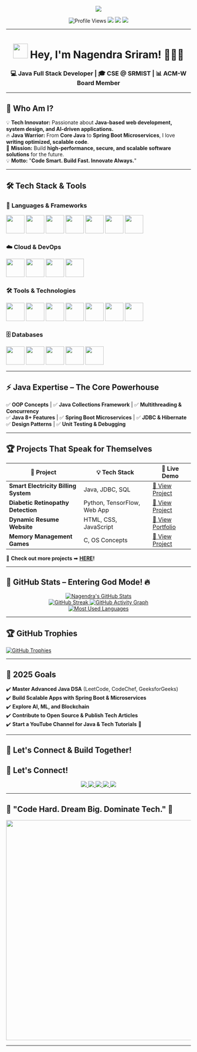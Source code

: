 <!-- 🔥 EPIC TYPING INTRO -->
<p align="center">
  <img src="https://readme-typing-svg.herokuapp.com?font=Orbitron&size=35&color=%23F7D00C&center=true&vCenter=true&width=900&height=60&lines=🚀+Welcome+to+My+Code+Empire!;🔥+Mastering+Java+Full+Stack+Development;💡+Innovating+with+Technology;💻+Building+the+Future,+One+Line+at+a+Time;"/>
</p>

<!-- 🏆 BADGES & PROFILE VISITS -->
<p align="center">
  <img src="https://komarev.com/ghpvc/?username=Nagendrasriram&label=Profile+Visitors&color=FF5733&style=flat-square" alt="Profile Views" />
  <img src="https://img.shields.io/github/followers/Nagendrasriram?label=Followers&style=social" />
  <img src="https://img.shields.io/badge/Java-Full%20Stack%20Developer-%23F7D00C?style=flat-square&logo=java&logoColor=white" />
  <img src="https://img.shields.io/badge/Open%20Source%20Enthusiast-%2300E676?style=flat-square&logo=open-source-initiative" />
</p>

---

<h1 align="center">
  <img src="https://media.giphy.com/media/hvRJCLFzcasrR4ia7z/giphy.gif" width="40px"> Hey, I'm Nagendra Sriram! 👨‍💻🚀
</h1>
<h3 align="center">
  💻 Java Full Stack Developer | 🎓 CSE @ SRMIST | 📊 ACM-W Board Member
</h3>

---

## 🚀 **Who Am I?**
💡 **Tech Innovator:** Passionate about **Java-based web development, system design, and AI-driven applications.**  
🔥 **Java Warrior:** From **Core Java** to **Spring Boot Microservices**, I love **writing optimized, scalable code**.  
🚀 **Mission:** Build **high-performance, secure, and scalable software solutions** for the future.  
💡 **Motto:** "**Code Smart. Build Fast. Innovate Always.**"  

---

## 🛠 **Tech Stack & Tools**  

### 🚀 **Languages & Frameworks**
<p>
  <img src="https://cdn.jsdelivr.net/gh/devicons/devicon/icons/java/java-original.svg" width="50px"/>
  <img src="https://cdn.jsdelivr.net/gh/devicons/devicon/icons/python/python-original.svg" width="50px"/>
  <img src="https://cdn.jsdelivr.net/gh/devicons/devicon/icons/javascript/javascript-original.svg" width="50px"/>
  <img src="https://cdn.jsdelivr.net/gh/devicons/devicon/icons/react/react-original.svg" width="50px"/>
  <img src="https://cdn.jsdelivr.net/gh/devicons/devicon/icons/django/django-plain.svg" width="50px"/>
  <img src="https://cdn.jsdelivr.net/gh/devicons/devicon/icons/nodejs/nodejs-original.svg" width="50px"/>
  <img src="https://cdn.jsdelivr.net/gh/devicons/devicon/icons/spring/spring-original.svg" width="50px"/>


</p>

### ☁️ **Cloud & DevOps**
<p>
  <!-- AWS Image-Based Icon -->
  <img src="https://upload.wikimedia.org/wikipedia/commons/9/93/Amazon_Web_Services_Logo.svg" width="50px"/>
  <!-- Azure -->
  <img src="https://cdn.jsdelivr.net/gh/devicons/devicon/icons/azure/azure-original.svg" width="50px"/>
  <!-- Google Cloud -->
  <img src="https://cdn.jsdelivr.net/gh/devicons/devicon/icons/googlecloud/googlecloud-original.svg" width="50px"/>
  <!-- Terraform -->
  <img src="https://cdn.jsdelivr.net/gh/devicons/devicon/icons/terraform/terraform-original.svg" width="50px"/>
</p>

### 🛠️ **Tools & Technologies**  
<p>
  <!-- Git -->
  <img src="https://cdn.jsdelivr.net/gh/devicons/devicon/icons/git/git-original.svg" width="50px"/>
  <!-- GitHub -->
  <img src="https://cdn.jsdelivr.net/gh/devicons/devicon/icons/github/github-original.svg" width="50px"/>
  <!-- GitLab -->
  <img src="https://cdn.jsdelivr.net/gh/devicons/devicon/icons/gitlab/gitlab-original.svg" width="50px"/>
  <!-- Docker -->
  <img src="https://cdn.jsdelivr.net/gh/devicons/devicon/icons/docker/docker-original.svg" width="50px"/>
  <!-- Kubernetes -->
  <img src="https://cdn.jsdelivr.net/gh/devicons/devicon/icons/kubernetes/kubernetes-plain.svg" width="50px"/>
  <!-- Jenkins -->
  <img src="https://cdn.jsdelivr.net/gh/devicons/devicon/icons/jenkins/jenkins-original.svg" width="50px"/>
  <!-- Postman -->
  <img src="https://cdn.jsdelivr.net/gh/devicons/devicon/icons/postman/postman-original.svg" width="50px"/>
</p>

### 🗄️ **Databases**
<p>
  <!-- MySQL -->
  <img src="https://cdn.jsdelivr.net/gh/devicons/devicon/icons/mysql/mysql-original.svg" width="50px"/>
  <!-- PostgreSQL -->
  <img src="https://cdn.jsdelivr.net/gh/devicons/devicon/icons/postgresql/postgresql-original.svg" width="50px"/>
  <!-- MongoDB -->
  <img src="https://cdn.jsdelivr.net/gh/devicons/devicon/icons/mongodb/mongodb-original.svg" width="50px"/>
  <!-- SQLite -->
  <img src="https://cdn.jsdelivr.net/gh/devicons/devicon/icons/sqlite/sqlite-original.svg" width="50px"/>
  <!-- Firebase -->
  <img src="https://cdn.jsdelivr.net/gh/devicons/devicon/icons/firebase/firebase-plain.svg" width="50px"/>
</p>

---

## ⚡ **Java Expertise – The Core Powerhouse**
✅ **OOP Concepts** | ✅ **Java Collections Framework** | ✅ **Multithreading & Concurrency**  
✅ **Java 8+ Features** | ✅ **Spring Boot Microservices** | ✅ **JDBC & Hibernate**  
✅ **Design Patterns** | ✅ **Unit Testing & Debugging**  

---

## 🏆 **Projects That Speak for Themselves**  

| 🚀 Project | 💡 Tech Stack | 🔗 Live Demo |
|------------|-------------|-------------|
| **Smart Electricity Billing System** | Java, JDBC, SQL | [🔗 View Project](https://github.com/Nagendrasriram/Electricity-Billing-system-) |
| **Diabetic Retinopathy Detection** | Python, TensorFlow, Web App | [🔗 View Project](https://github.com/Nagendrasriram/Diabetic-Retinopathy) |
| **Dynamic Resume Website** | HTML, CSS, JavaScript | [🔗 View Portfolio](https://portfolio-eight-sandy-19.vercel.app/) |
| **Memory Management Games** | C, OS Concepts | [🔗 View Project](https://github.com/Nagendrasriram/MemoryMatchingGame) |

🚀 **Check out more projects** ➡ **[HERE](https://github.com/Nagendrasriram?tab=repositories)!**  

---

## 🚀 GitHub Stats – Entering God Mode! 🔥

<p align="center">
  <!-- GitHub Stats -->
  <a href="https://github.com/Nagendrasriram">
    <img src="https://github-readme-stats.vercel.app/api?username=Nagendrasriram&show_icons=true&theme=tokyonight&count_private=true&hide_border=true&include_all_commits=true" alt="Nagendra's GitHub Stats" />
  </a>
  <br>

  <!-- GitHub Streak -->
<a href="https://github.com/Nagendrasriram">
  <img src="https://github-readme-streak-stats.herokuapp.com/?user=Nagendrasriram&theme=tokyonight&hide_border=true" alt="GitHub Streak" />
</a>  

  <!-- GitHub Activity Graph -->
  <a href="https://github.com/Nagendrasriram">
    <img src="https://github-readme-activity-graph.vercel.app/graph?username=Nagendrasriram&theme=github-dark&hide_border=true&area=true" alt="GitHub Activity Graph" />
  </a>
  <br>

  <!-- Most Used Languages -->
  <a href="https://github.com/Nagendrasriram">
    <img src="https://github-readme-stats.vercel.app/api/top-langs/?username=Nagendrasriram&layout=compact&theme=tokyonight&hide_border=true" alt="Most Used Languages">
  </a>
</p>

---

## 🏆 GitHub Trophies  
<a href="https://github.com/Nagendrasriram">
  <img src="https://github-profile-trophy.vercel.app/?username=Nagendrasriram&theme=darkhub&no-frame=true&no-bg=true&margin-w=4" alt="GitHub Trophies" />
</a>


---

## 🎯 **2025 Goals**  
✔️ **Master Advanced Java DSA** (LeetCode, CodeChef, GeeksforGeeks)  
✔️ **Build Scalable Apps with Spring Boot & Microservices**  
✔️ **Explore AI, ML, and Blockchain**  
✔️ **Contribute to Open Source & Publish Tech Articles**  
✔️ **Start a YouTube Channel for Java & Tech Tutorials** 🎥  

---

## 🤝 **Let's Connect & Build Together!**  

## 🚀 Let's Connect!
<p align="center">
  <a href="https://www.linkedin.com/in/nagendrasriram103">
    <img src="https://img.shields.io/badge/LinkedIn-%230077B5?style=for-the-badge&logo=linkedin&logoColor=white">
  </a>
  <a href="https://github.com/Nagendrasriram">
    <img src="https://img.shields.io/badge/GitHub-%23181717?style=for-the-badge&logo=github&logoColor=white">
  </a>
  <a href="https://www.youtube.com/@Nagendra103">
    <img src="https://img.shields.io/badge/YouTube-%23FF0000?style=for-the-badge&logo=youtube&logoColor=white">
  </a>
  <a href="https://portfolio-eight-sandy-19.vercel.app/">
    <img src="https://img.shields.io/badge/Portfolio-%23E34F26?style=for-the-badge&logo=firefox-browser&logoColor=white">
  </a>
  <a href="mailto:nagendra3feb@gmail.com">
    <img src="https://img.shields.io/badge/Email-%23D14836?style=for-the-badge&logo=gmail&logoColor=white">
  </a>
</p>

---

## 🎯 **"Code Hard. Dream Big. Dominate Tech." 🚀**  

<p align="center">
  <img src="https://media.giphy.com/media/QTfX9Ejfra3ZmNxh6B/giphy.gif" width="600px">
</p>


---
